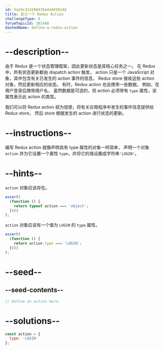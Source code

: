 ```yaml
---
id: 5a24c314108439a4d403614d
title: 定义一个 Redux Action
challengeType: 6
forumTopicId: 301440
dashedName: define-a-redux-action
---
```


# --description--

由于 Redux 是一个状态管理框架，因此更新状态是其核心任务之一。 在 Redux 中，所有状态更新都由 dispatch action 触发， action 只是一个 JavaScript 对象，其中包含有关已发生的 action 事件的信息。 Redux store 接收这些 action 对象，然后更新相应的状态。 有时，Redux action 也会携带一些数据。 例如，在用户登录后携带用户名， 虽然数据是可选的，但 action 必须带有 `type` 属性，该属性表示此 action 的类型。

我们可以将 Redux action 视为信使，将有关应用程序中发生的事件信息提供给 Redux store， 然后 store 根据发生的 action 进行状态的更新。

# --instructions--

编写 Redux action 就像声明具有 type 属性的对象一样简单， 声明一个对象 `action` 并为它设置一个属性 `type`，并将它的值设置成字符串`'LOGIN'`。

# --hints--

`action` 对象应该存在。

```js
assert(
  (function () {
    return typeof action === 'object';
  })()
);
```

`action` 对象应该有一个值为 `LOGIN` 的 `type` 属性。

```js
assert(
  (function () {
    return action.type === 'LOGIN';
  })()
);
```

# --seed--

## --seed-contents--

```js
// Define an action here:
```

# --solutions--

```js
const action = {
  type: 'LOGIN'
};
```
